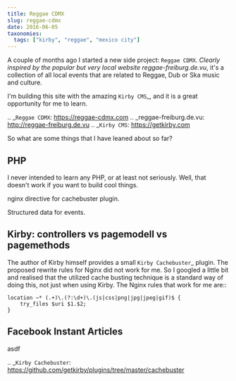 ```yaml
---
title: Reggae CDMX
slug: reggae-cdmx
date: 2016-06-05
taxonomies:
  tags: ["kirby", "reggae", "mexico city"]
---
```


A couple of months ago I started a new side project: `Reggae CDMX`_. Clearly inspired by the popular but very local website reggae-freiburg.de.vu_, it's a collection of all local events that are related to Reggae, Dub or Ska music and culture.

I'm building this site with the amazing `Kirby CMS`_, and it is a great opportunity for me to learn.

.. _`Reggae CDMX`: https://reggae-cdmx.com
.. _reggae-freiburg.de.vu: http://reggae-freiburg.de.vu
.. _`Kirby CMS`: https://getkirby.com

So what are some things that I have leaned about so far? 

PHP
---
I never intended to learn any PHP, or at least not seriously. Well, that doesn't work if you want to build cool things. 



nginx directive for cachebuster plugin.

Structured data for events.


Kirby: controllers vs pagemodell vs pagemethods
-----------------------------------------------
The author of Kirby himself provides a small `Kirby Cachebuster`_ plugin. The proposed rewrite rules for Nginx did not work for me. So I googled a little bit and realised that the utilized cache busting technique is a standard way of doing this, not just when using Kirby. The Nginx rules that work for me are::

	location ~* (.+)\.(?:\d+)\.(js|css|png|jpg|jpeg|gif)$ {
		try_files $uri $1.$2;
	}



Facebook Instant Articles
-------------------------
asdf



.. _`Kirby Cachebuster`: https://github.com/getkirby/plugins/tree/master/cachebuster

